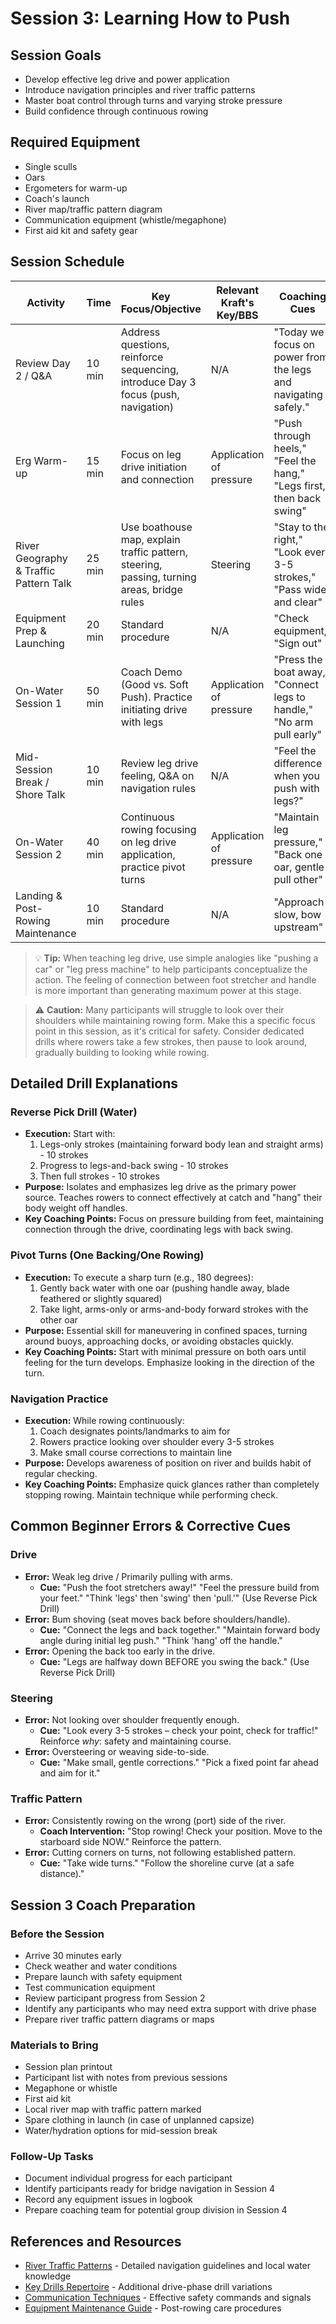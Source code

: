 # Session 3: Learning How to Push

## Session Goals
- Develop effective leg drive and power application
- Introduce navigation principles and river traffic patterns
- Master boat control through turns and varying stroke pressure
- Build confidence through continuous rowing

## Required Equipment
- Single sculls
- Oars
- Ergometers for warm-up
- Coach's launch
- River map/traffic pattern diagram
- Communication equipment (whistle/megaphone)
- First aid kit and safety gear

## Session Schedule

| Activity | Time | Key Focus/Objective | Relevant Kraft's Key/BBS | Coaching Cues | Safety Notes |
|----------|------|---------------------|--------------------------|---------------|--------------|
| Review Day 2 / Q&A | 10 min | Address questions, reinforce sequencing, introduce Day 3 focus (push, navigation) | N/A | "Today we focus on power from the legs and navigating safely." | N/A |
| Erg Warm-up | 15 min | Focus on leg drive initiation and connection | Application of pressure | "Push through heels," "Feel the hang," "Legs first, then back swing" | Proper setup |
| River Geography & Traffic Pattern Talk | 25 min | Use boathouse map, explain traffic pattern, steering, passing, turning areas, bridge rules | Steering | "Stay to the right," "Look every 3-5 strokes," "Pass wide and clear" | Emphasize constant awareness, rower responsibility for position |
| Equipment Prep & Launching | 20 min | Standard procedure | N/A | "Check equipment," "Sign out" | Dock safety |
| On-Water Session 1 | 50 min | Coach Demo (Good vs. Soft Push). Practice initiating drive with legs | Application of pressure | "Press the boat away," "Connect legs to handle," "No arm pull early" | Maintain spacing, listen for instructions, practice looking over shoulder |
| Mid-Session Break / Shore Talk | 10 min | Review leg drive feeling, Q&A on navigation rules | N/A | "Feel the difference when you push with legs?" | Hydration |
| On-Water Session 2 | 40 min | Continuous rowing focusing on leg drive application, practice pivot turns | Application of pressure | "Maintain leg pressure," "Back one oar, gentle pull other" | Check surroundings before turning, execute turns away from traffic/obstacles |
| Landing & Post-Rowing Maintenance | 10 min | Standard procedure | N/A | "Approach slow, bow upstream" | Dock safety |

> 💡 **Tip:** When teaching leg drive, use simple analogies like "pushing a car" or "leg press machine" to help participants conceptualize the action. The feeling of connection between foot stretcher and handle is more important than generating maximum power at this stage.

> ⚠️ **Caution:** Many participants will struggle to look over their shoulders while maintaining rowing form. Make this a specific focus point in this session, as it's critical for safety. Consider dedicated drills where rowers take a few strokes, then pause to look around, gradually building to looking while rowing.

## Detailed Drill Explanations

### Reverse Pick Drill (Water)
- **Execution:** Start with:
  1. Legs-only strokes (maintaining forward body lean and straight arms) - 10 strokes
  2. Progress to legs-and-back swing - 10 strokes
  3. Then full strokes - 10 strokes
- **Purpose:** Isolates and emphasizes leg drive as the primary power source. Teaches rowers to connect effectively at catch and "hang" their body weight off handles.
- **Key Coaching Points:** Focus on pressure building from feet, maintaining connection through the drive, coordinating legs with back swing.

### Pivot Turns (One Backing/One Rowing)
- **Execution:** To execute a sharp turn (e.g., 180 degrees):
  1. Gently back water with one oar (pushing handle away, blade feathered or slightly squared)
  2. Take light, arms-only or arms-and-body forward strokes with the other oar
- **Purpose:** Essential skill for maneuvering in confined spaces, turning around buoys, approaching docks, or avoiding obstacles quickly.
- **Key Coaching Points:** Start with minimal pressure on both oars until feeling for the turn develops. Emphasize looking in the direction of the turn.

### Navigation Practice
- **Execution:** While rowing continuously:
  1. Coach designates points/landmarks to aim for
  2. Rowers practice looking over shoulder every 3-5 strokes
  3. Make small course corrections to maintain line
- **Purpose:** Develops awareness of position on river and builds habit of regular checking.
- **Key Coaching Points:** Emphasize quick glances rather than completely stopping rowing. Maintain technique while performing check.

## Common Beginner Errors & Corrective Cues

### Drive
- **Error:** Weak leg drive / Primarily pulling with arms.
  - **Cue:** "Push the foot stretchers away!" "Feel the pressure build from your feet." "Think 'legs' then 'swing' then 'pull.'" (Use Reverse Pick Drill)
- **Error:** Bum shoving (seat moves back before shoulders/handle).
  - **Cue:** "Connect the legs and back together." "Maintain forward body angle during initial leg push." "Think 'hang' off the handle."
- **Error:** Opening the back too early in the drive.
  - **Cue:** "Legs are halfway down BEFORE you swing the back." (Use Reverse Pick Drill)

### Steering
- **Error:** Not looking over shoulder frequently enough.
  - **Cue:** "Look every 3-5 strokes – check your point, check for traffic!" Reinforce *why*: safety and maintaining course.
- **Error:** Oversteering or weaving side-to-side.
  - **Cue:** "Make small, gentle corrections." "Pick a fixed point far ahead and aim for it."

### Traffic Pattern
- **Error:** Consistently rowing on the wrong (port) side of the river.
  - **Coach Intervention:** "Stop rowing! Check your position. Move to the starboard side NOW." Reinforce the pattern.
- **Error:** Cutting corners on turns, not following established pattern.
  - **Cue:** "Take wide turns." "Follow the shoreline curve (at a safe distance)."

## Session 3 Coach Preparation

### Before the Session
- Arrive 30 minutes early
- Check weather and water conditions
- Prepare launch with safety equipment
- Test communication equipment
- Review participant progress from Session 2
- Identify any participants who may need extra support with drive phase
- Prepare river traffic pattern diagrams or maps

### Materials to Bring
- Session plan printout
- Participant list with notes from previous sessions
- Megaphone or whistle
- First aid kit
- Local river map with traffic pattern marked
- Spare clothing in launch (in case of unplanned capsize)
- Water/hydration options for mid-session break

### Follow-Up Tasks
- Document individual progress for each participant
- Identify participants ready for bridge navigation in Session 4
- Record any equipment issues in logbook
- Prepare coaching team for potential group division in Session 4

## References and Resources
- [River Traffic Patterns](River_Traffic_Patterns.md) - Detailed navigation guidelines and local water knowledge
- [Key Drills Repertoire](Key_Drills_Repertoire.md) - Additional drive-phase drill variations
- [Communication Techniques](Communication_Techniques.md) - Effective safety commands and signals
- [Equipment Maintenance Guide](Equipment_Maintenance_Guide.md) - Post-rowing care procedures